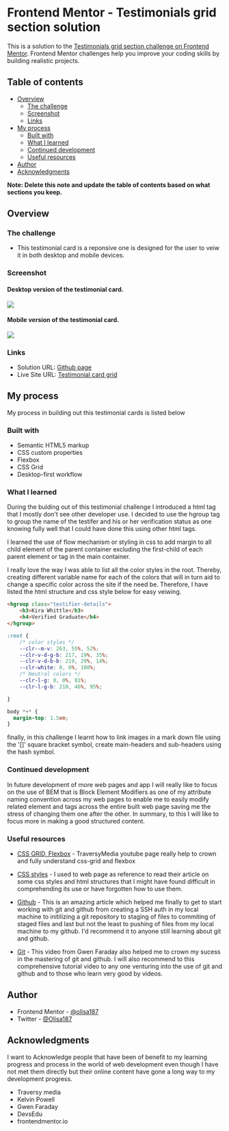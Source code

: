 # Frontend Mentor - Testimonials grid section solution

This is a solution to the [Testimonials grid section challenge on Frontend Mentor](https://www.frontendmentor.io/challenges/testimonials-grid-section-Nnw6J7Un7). Frontend Mentor challenges help you improve your coding skills by building realistic projects. 

## Table of contents

- [Overview](#overview)
  - [The challenge](#the-challenge)
  - [Screenshot](#screenshot)
  - [Links](#links)
- [My process](#my-process)
  - [Built with](#built-with)
  - [What I learned](#what-i-learned)
  - [Continued development](#continued-development)
  - [Useful resources](#useful-resources)
- [Author](#author)
- [Acknowledgments](#acknowledgments)

**Note: Delete this note and update the table of contents based on what sections you keep.**

## Overview

### The challenge

- This testimonial card is a reponsive one is designed for the user to veiw it in both desktop and mobile
devices.

### Screenshot

#### Desktop version of the testimonial card.
![](screenshot-desktop.jpg)

#### Mobile version of the testimonial card.
![](screenshot-mobile.jpg)

### Links

- Solution URL: [Github page](https://github.com/olisa187/Frontend-Mentor-Testimonials)
- Live Site URL: [Testimonial card grid](https://harmonious-parfait-d16536.netlify.app)

## My process
    
My process in building out this testimonial cards is listed below

### Built with

- Semantic HTML5 markup
- CSS custom properties
- Flexbox
- CSS Grid
- Desktop-first workflow

### What I learned

During the bulding out of this testimonial challenge I introduced a html tag that I mostly don't see other 
developer use. I decided to use the hgroup tag to group the name of the testifer and his or her verification 
status as one knowing fully well that I could have done this using other html tags. 

I learned the use of flow mechanism or styling in css to add margin to all child element of the parent container excluding the first-child of each parent element or tag in the main container.

I really love the way I was able to list all the color styles in the root. Thereby, creating different variable name for each of the colors that will in turn aid to change a specific color across the site if the need be. Therefore, I have listed the html structure and css style below for easy veiwing.

```html
<hgroup class="testifier-details">
    <h3>Kira Whittle</h3>
    <h4>Verified Graduate</h4>
</hgroup>
```

```css
:root {
    /* color styles */
    --clr--m-v: 263, 55%, 52%;
    --clr-v-d-g-b: 217, 19%, 35%;
    --clr-v-d-b-b: 219, 29%, 14%;
    --clr-white: 0, 0%, 100%;
    /* Neutral colors */
    --clr-l-g: 0, 0%, 81%;
    --clr-l-g-b: 210, 46%, 95%;

}

body *+* {
  margin-top: 1.5em;
}
```

finally, in this challenge I learnt how to link images in a mark down file using the '[]' square bracket symbol, create main-headers and sub-headers using the hash symbol.

### Continued development

In future development of more web pages and app I will really like to focus on the use of BEM that is Block Element Modifiers as one of my attribute naming convention across my web pages to enable me to easily modify related element and tags across the entire built web page saving me the stress of changing them one after the other. 
In summary, to this I will like to focus more in making a good structured content.

### Useful resources

- [CSS GRID, Flexbox](https://www.youtube.com/c/TraversyMedia) - TraversyMedia youtube page really help to crown and fully understand css-grid and flexbox

- [CSS styles](https://www.w3schools.org) - I used to web page as reference to read their article on some css styles and html structures that I might have found difficult in comprehending its use or have forgotten how to use them.

- [Github](https://www.docs.github.com) - This is an amazing article which helped me finally to get to start working with git and github from creating a SSH auth in my local machine to initilizing a git repository to staging of files to commiting of staged files and last but not the least to pushing of files from my local machine to my github. I'd recommend it to anyone still learning about git and github.

- [Git](https://www.youtube.com/watch?v=RGOj5yH7evk&t=51s) - This video from Gwen Faraday also helped me to crown my sucess in the mastering of git and github. I will also recommend to this comprehensive tutorial video to any one venturing into the use of git and github and to those who learn very good by videos. 

## Author

- Frontend Mentor - [@olisa187](https://www.frontendmentor.io/profile/olisa187)
- Twitter - [@Olisa187](https://www.twitter.com/olisa187)


## Acknowledgments

I want to Acknowledge people that have been of benefit to my learning progress and process in the world of web development even though I have not met them directly but their online content have gone a long way to my development progress.

- Traversy media
- Kelvin Powell
- Gwen Faraday
- DevsEdu
- frontendmentor.io
